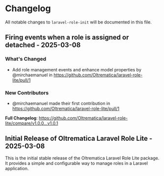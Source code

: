 # Changelog

All notable changes to `laravel-role-init` will be documented in this file.

## Firing events when a role is assigned or detached - 2025-03-08

### What's Changed

* Add role management events and enhance model properties by @mirchaemanuel in https://github.com/Oltrematica/laravel-role-lite/pull/1

### New Contributors

* @mirchaemanuel made their first contribution in https://github.com/Oltrematica/laravel-role-lite/pull/1

**Full Changelog**: https://github.com/Oltrematica/laravel-role-lite/compare/v1.0.0...v1.0.1

## Initial Release of Oltrematica Laravel Role Lite - 2025-03-08

This is the initial stable release of the Oltrematica Laravel Role Lite package. It provides a simple and configurable way to manage roles in a Laravel application.
